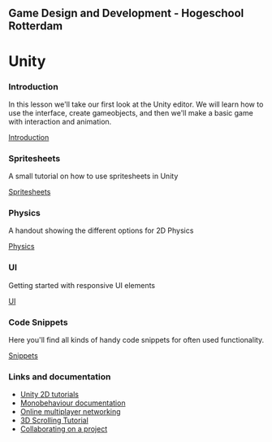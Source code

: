 ## Game Design and Development - Hogeschool Rotterdam

# Unity

### Introduction
In this lesson we'll take our first look at the Unity editor. We will learn how to use the interface, create gameobjects, and then we'll make a basic game with interaction and animation.

[Introduction](introduction.md)

### Spritesheets
A small tutorial on how to use spritesheets in Unity

[Spritesheets](spritesheets.md)

### Physics
A handout showing the different options for 2D Physics

[Physics](physics.md)

### UI
Getting started with responsive UI elements

[UI](canvas.md)

### Code Snippets
Here you'll find all kinds of handy code snippets for often used functionality.

[Snippets](snippets.md)

### Links and documentation
- [Unity 2D tutorials](https://unity3d.com/learn/tutorials/topics/2d-game-creation/)
- [Monobehaviour documentation](https://docs.unity3d.com/ScriptReference/MonoBehaviour.html)
- [Online multiplayer networking](https://unity3d.com/learn/tutorials/topics/multiplayer-networking)
- [3D Scrolling Tutorial](https://www.youtube.com/watch?v=HrDxnMI7pCc)
- [Collaborating on a project](https://unity3d.com/unity/features/collaborate)
